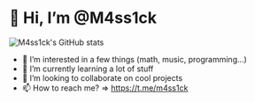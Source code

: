 # 👋 Hi, I’m @M4ss1ck

![M4ss1ck's GitHub stats](https://github-readme-stats.vercel.app/api?username=M4ss1ck&count_private=true&show_icons=true)

- 👀 I’m interested in a few things (math, music, programming...)
- 🌱 I’m currently learning a lot of stuff
- 💞️ I’m looking to collaborate on cool projects
- 📫 How to reach me? => https://t.me/m4ss1ck

<!---
M4ss1ck/M4ss1ck is a ✨ special ✨ repository because its `README.md` (this file) appears on your GitHub profile.
You can click the Preview link to take a look at your changes.
--->
